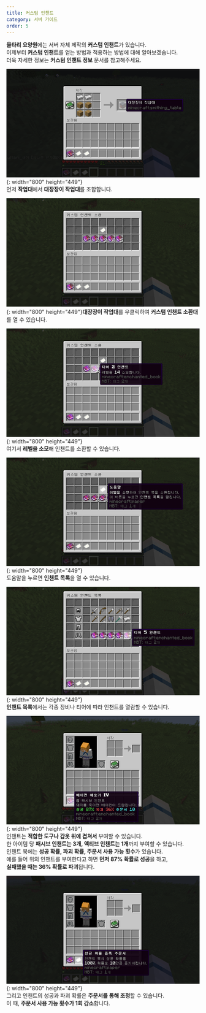 ```yaml
---
title: 커스텀 인챈트
category: 서버 가이드
order: 5
---
```


**울타리 요양원**에는 서버 자체 제작의 **커스텀 인챈트**가 있습니다.<br>이제부터 **커스텀 인챈트**를 얻는 방법과 적용하는 방법에 대해 알아보겠습니다.<br>더욱 자세한 정보는 **커스텀 인챈트 정보**&nbsp;문서를 참고해주세요.

![](/uploads/2019-12-19-21-29-06.png){: width="800" height="449"}<br>먼저 **작업대**에서 **대장장이 작업대**를 조합합니다.

![](/uploads/2019-12-19-21-30-34.png){: width="800" height="449"}**대장장이 작업대**를 우클릭하여 **커스텀 인챈트 소환대**를 열 수 있습니다.

![](/uploads/2019-12-19-21-31-16.png){: width="800" height="449"}<br>여기서 **레벨을 소모**해 인챈트를 소환할 수 있습니다.

![](/uploads/2019-12-19-21-31-48.png){: width="800" height="449"}<br>도움말을 누르면 **인챈트 목록**을 열 수 있습니다.

![](/uploads/2019-12-19-21-32-31.png){: width="800" height="449"}<br>**인챈트 목록**에서는 각종 장비나 티어에 따라 인챈트를 열람할 수 있습니다.

![](/uploads/2019-12-19-21-33-22.png){: width="800" height="449"}<br>인챈트는 **적합한 도구나 갑옷 위에 겹쳐서** 부여할 수 있습니다.<br>한 아이템 당 **패시브 인챈트는 3개, 액티브 인챈트는 1개**까지 부여할 수 있습니다.<br>인챈트 북에는 **성공 확률, 파괴 확률, 주문서 사용 가능 횟수**가 있습니다.<br>예를 들어 위의 인챈트를 부여한다고 하면 **먼저 87% 확률로 성공**을 하고,<br>**실패했을 때는 36% 확률로 파괴**됩니다.

![](/uploads/2019-12-19-21-35-54.png){: width="800" height="449"}<br>그리고 인챈트의 성공과 파괴 확률은 **주문서를 통해 조정**할 수 있습니다.<br>이 때, **주문서 사용 가능 횟수가 1회 감소**합니다.